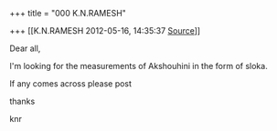 +++
title = "000 K.N.RAMESH"

+++
[[K.N.RAMESH	2012-05-16, 14:35:37 [Source](https://groups.google.com/g/samskrita/c/DJJNRJkVpWc)]]



Dear all,

I'm looking for the measurements of Akshouhini in the form of sloka.

If any comes across please post

thanks

knr





